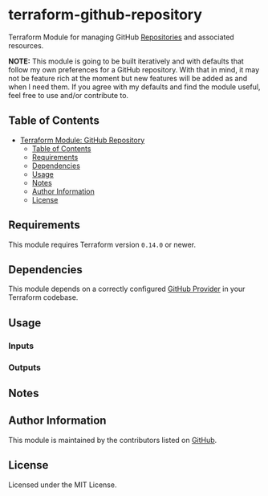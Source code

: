 # terraform-github-repository

Terraform Module for managing GitHub [Repositories](https://developer.github.com/v3/repos/) and associated resources.

**NOTE:** This module is going to be built iteratively and with defaults that follow my own preferences for a GitHub repository. With that in mind, it may not be feature rich at the moment but new features will be added as and when I need them. If you agree with my defaults and find the module useful, feel free to use and/or contribute to.

## Table of Contents

- [Terraform Module: GitHub Repository](#terraform-module-github-repository)
  - [Table of Contents](#table-of-contents)
  - [Requirements](#requirements)
  - [Dependencies](#dependencies)
  - [Usage](#usage)
  - [Notes](#notes)
  - [Author Information](#author-information)
  - [License](#license)

## Requirements

This module requires Terraform version `0.14.0` or newer.

## Dependencies

This module depends on a correctly configured [GitHub Provider](https://www.terraform.io/docs/providers/github/index.html) in your Terraform codebase.

## Usage

### Inputs

### Outputs

## Notes

## Author Information

This module is maintained by the contributors listed on [GitHub](https://github.com/TheYorkshireDev/terraform-github-repository/graphs/contributors).

## License

Licensed under the MIT License.
